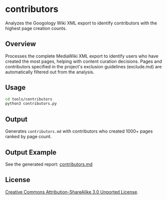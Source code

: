 # contributors

Analyzes the Googology Wiki XML export to identify contributors with the highest page creation counts.

## Overview

Processes the complete MediaWiki XML export to identify users who have created the most pages, helping with content curation decisions. Pages and contributors specified in the project's exclusion guidelines (exclude.md) are automatically filtered out from the analysis.

## Usage

```bash
cd tools/contributors
python3 contributors.py
```

## Output

Generates `contributors.md` with contributors who created 1000+ pages ranked by page count.

## Output Example

See the generated report: [contributors.md](contributors.md)

## License

[Creative Commons Attribution-ShareAlike 3.0 Unported License](https://creativecommons.org/licenses/by-sa/3.0/).
